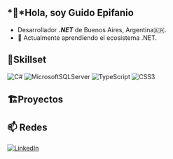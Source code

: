 ## *👋*Hola, soy Guido Epifanio

  - Desarrollador ***.NET*** de Buenos Aires, Argentina🇦🇷.
  - 🌱 Actualmente aprendiendo el ecosistema .NET.

## 🧰Skillset
![C#](https://img.shields.io/badge/c%23-%23239120.svg?style=for-the-badge&logo=csharp&logoColor=white)
  ![MicrosoftSQLServer](https://img.shields.io/badge/Microsoft%20SQL%20Server-CC2927?style=for-the-badge&logo=microsoft%20sql%20server&logoColor=white)
  ![TypeScript](https://img.shields.io/badge/typescript-%23007ACC.svg?style=for-the-badge&logo=typescript&logoColor=white)
  ![CSS3](https://img.shields.io/badge/css3-%231572B6.svg?style=for-the-badge&logo=css3&logoColor=white)

## 🏗️Proyectos

## 📫 Redes
<a href= "https://www.linkedin.com/in/guido-epifanio" target= "_blank" >
  <img src="https://img.shields.io/badge/linkedin-%230077B5.svg?style=for-the-badge&logo=linkedin&logoColor=white" alt="LinkedIn"/>
</a>
<!--
🔭 I’m currently working on ...
- 🌱 I’m currently learning ...
- 👯 I’m looking to collaborate on ...
- 🤔 I’m looking for help with ...
- 💬 Ask me about ...      
- 📫 How to reach me: ...
- 😄 Pronouns: ...
- ⚡ Fun fact: ...
-->
    
